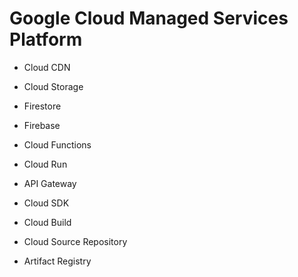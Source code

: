 # Google Cloud Managed Services Platform

- Cloud CDN
- Cloud Storage
- Firestore
- Firebase
- Cloud Functions
- Cloud Run
- API Gateway

- Cloud SDK
- Cloud Build
- Cloud Source Repository
- Artifact Registry